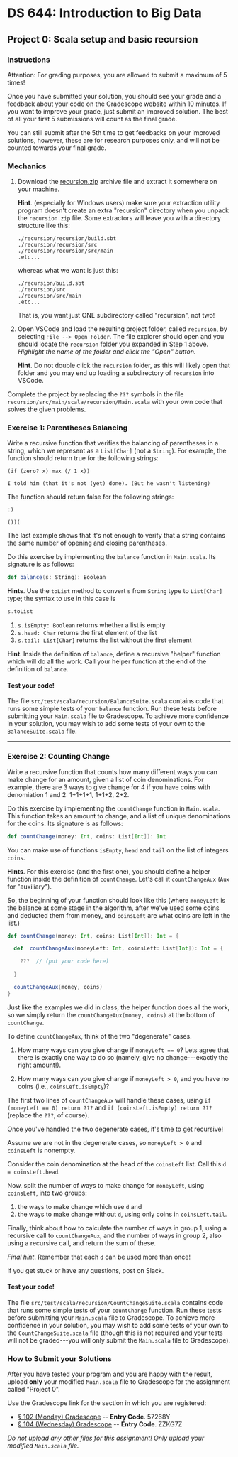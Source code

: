 # DS 644: Introduction to Big Data

## Project 0: Scala setup and basic recursion

### Instructions

Attention: For grading purposes, you are allowed to submit a maximum of 5 times!

Once you have submitted your solution, you should see your grade and a feedback about your code on the Gradescope website within 10 minutes. If you want to improve your grade, just submit an improved solution. The best of all your first 5 submissions will count as the final grade.

You can still submit after the 5th time to get feedbacks on your improved solutions, however, these are for research purposes only, and will not be counted towards your final grade.

### Mechanics

1.  Download the [recursion.zip][] archive file and extract it somewhere on your machine.

    **Hint**. (especially for Windows users) make sure your extraction utility program doesn't create an extra "recursion" directory when you unpack the `recursion.zip` file.  Some extractors will leave you with a directory structure like this:

    ```
    ./recursion/recursion/build.sbt
    ./recursion/recursion/src
    ./recursion/recursion/src/main
    .etc...
    ```

    whereas what we want is just this:

    ```
    ./recursion/build.sbt
    ./recursion/src
    ./recursion/src/main
    .etc...
    ```

    That is, you want just ONE subdirectory called "recursion", not two!

2.  Open VSCode and load the resulting project folder, called `recursion`, by selecting `File --> Open Folder`. The file explorer should open and you should locate the `recursion` folder you expanded in Step 1 above.  *Highlight the name of the folder and click the "Open" button.*

    **Hint**. Do not double click the `recursion` folder, as this will likely open that folder and you may end up loading a subdirectory of `recursion` into VSCode.

Complete the project by replacing the `???` symbols in the file `recursion/src/main/scala/recursion/Main.scala` with your own code that solves the given problems.

### Exercise 1: Parentheses Balancing

Write a recursive function that verifies the balancing of parentheses in a string, which we represent as a `List[Char]` (not a `String`). For example, the function should return true for the following strings:

```
(if (zero? x) max (/ 1 x))
```

```
I told him (that it's not (yet) done). (But he wasn't listening)
```

The function should return false for the following strings:

```
:­)
```

```
())(
```

The last example shows that it's not enough to verify that a string contains the same number of opening and closing parentheses.

Do this exercise by implementing the `balance` function in `Main.scala`. 
Its signature is as follows:

```scala
def balance(s: String): Boolean
```

**Hints**. Use the `toList` method to convert `s` from `String` type to `List[Char]` type; the syntax to use in this case is

```scala
s.toList
```

1.  `s.isEmpty: Boolean` returns whether a list is empty
2.  `s.head: Char` returns the first element of the list
3.  `s.tail: List[Char]` returns the list without the first element

**Hint**. Inside the definition of `balance`, define a recursive "helper" function which will do all the work. Call your helper function at the end of the definition of `balance`.

#### Test your code!

The file `src/test/scala/recursion/BalanceSuite.scala` contains code that runs some simple tests of your `balance` function.
Run these tests before submitting your `Main.scala` file to Gradescope.  To achieve more confidence in your solution, you may wish
to add some tests of your own to the `BalanceSuite.scala` file.


----------------------------------

### Exercise 2: Counting Change

Write a recursive function that counts how many different ways you can make change for an amount,
given a list of coin denominations. For example, there are 3 ways to give change for 4 if you have coins with denomiation 1 and 2: 1+1+1+1, 1+1+2, 2+2.

Do this exercise by implementing the `countChange` function in `Main.scala`. This function takes an amount to change, and a list of unique denominations for the coins. Its signature is as follows:

```scala
def countChange(money: Int, coins: List[Int]): Int
```

You can make use of functions `isEmpty`, `head` and `tail` on the list of integers `coins`.

**Hints**. For this exercise (and the first one), you should define a helper function inside the definition of `countChange`. Let's call it `countChangeAux` (`Aux` for "auxiliary"). 

So, the beginning of your function should look like this (where `moneyLeft` is the balance at some stage in the algorithm, after we've used some coins and deducted them from money, and `coinsLeft` are what coins are left in the list.)

  ```scala
  def countChange(money: Int, coins: List[Int]): Int = {

    def  countChangeAux(moneyLeft: Int, coinsLeft: List[Int]): Int = {

      ???  // (put your code here)

    }

    countChangeAux(money, coins)
  }
  ```

Just like the examples we did in class, the helper function does all the work, so we simply return the `countChangeAux(money, coins)` at the bottom of `countChange`.

To define `countChangeAux`, think of the two "degenerate" cases.

1.  How many ways can you give change if `moneyLeft == 0`?  Lets agree that there is exactly one way to do so (namely, give no change---exactly the right amount!).

2.  How many ways can you give change if `moneyLeft > 0`, and you have no coins (i.e., `coinsLeft.isEmpty`)?

The first two lines of `countChangeAux` will handle these cases, using `if (moneyLeft == 0) return ???` and `if (coinsLeft.isEmpty) return ???` (replace the `???`, of course).

Once you've handled the two degenerate cases, it's time to get recursive!

Assume we are not in the degenerate cases, so `moneyLeft > 0` and `coinsLeft` is nonempty.

Consider the coin denomination at the head of the `coinsLeft` list. Call this `d = coinsLeft.head`.

Now, split the number of ways to make change for `moneyLeft`, using `coinsLeft`, into two groups:

1. the ways to make change which use `d` and
2. the ways to make change without `d`, using only coins in `coinsLeft.tail`.

Finally, think about how to calculate the number of ways in group 1, using a recursive call to `countChangeAux`, and the number of ways in group 2, also using a recursive call, and return the sum of these.

*Final hint*. Remember that each `d` can be used more than once!

If you get stuck or have any questions, post on Slack.

#### Test your code!

The file `src/test/scala/recursion/CountChangeSuite.scala` contains code that runs some simple tests of your `countChange` function.
Run these tests before submitting your `Main.scala` file to Gradescope.  To achieve more confidence in your solution, you may wish
to add some tests of your own to the `CountChangeSuite.scala` file (though this is not required and your tests will not be graded---you will only submit the `Main.scala` file to Gradescope).


### How to Submit your Solutions

After you have tested your program and you are happy with the result, upload **only** your modified `Main.scala` file to Gradescope for the assignment called "Project 0".

Use the Gradescope link for the section in which you are registered:

+ [§ 102 (Monday) Gradescope][]   -- **Entry Code**. 57268Y
+ [§ 104 (Wednesday) Gradescope][] -- **Entry Code**. ZZKG7Z

*Do not upload any other files for this assignment!  Only upload your modified `Main.scala` file.*

[recursion.zip]: recursion.zip
[§ 102 (Monday) Gradescope]: https://www.gradescope.com/courses/485519
[§ 104 (Wednesday) Gradescope]: https://www.gradescope.com/courses/485522
